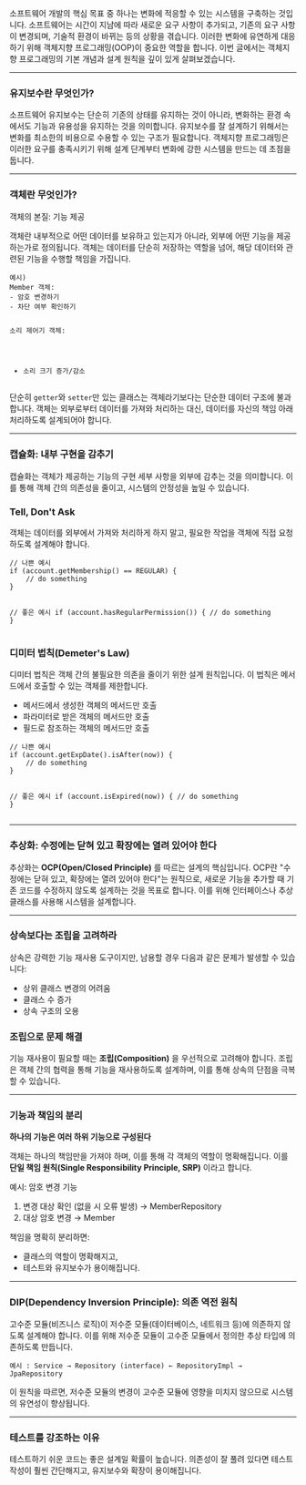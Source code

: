 <p>소프트웨어 개발의 핵심 목표 중 하나는 변화에 적응할 수 있는 시스템을 구축하는 것입니다. 소프트웨어는 시간이 지남에 따라 새로운 요구 사항이 추가되고, 기존의 요구 사항이 변경되며, 기술적 환경이 바뀌는 등의 상황을 겪습니다. 이러한 변화에 유연하게 대응하기 위해 객체지향 프로그래밍(OOP)이 중요한 역할을 합니다. 이번 글에서는 객체지향 프로그래밍의 기본 개념과 설계 원칙을 깊이 있게 살펴보겠습니다.</p>
<hr />
<h3 id="유지보수란-무엇인가">유지보수란 무엇인가?</h3>
<p>소프트웨어 유지보수는 단순히 기존의 상태를 유지하는 것이 아니라, 변화하는 환경 속에서도 기능과 유용성을 유지하는 것을 의미합니다. 유지보수를 잘 설계하기 위해서는 변화를 최소한의 비용으로 수용할 수 있는 구조가 필요합니다. 객체지향 프로그래밍은 이러한 요구를 충족시키기 위해 설계 단계부터 변화에 강한 시스템을 만드는 데 초점을 둡니다.</p>
<hr />
<h3 id="객체란-무엇인가">객체란 무엇인가?</h3>
<p>객체의 본질: 기능 제공</p>
<p>객체란 내부적으로 어떤 데이터를 보유하고 있는지가 아니라, 외부에 어떤 기능을 제공하는가로 정의됩니다. 객체는 데이터를 단순히 저장하는 역할을 넘어, 해당 데이터와 관련된 기능을 수행할 책임을 가집니다.</p>
<pre><code class="language-java">예시)
Member 객체:
- 암호 변경하기
- 차단 여부 확인하기

소리 제어기 객체:
- 소리 크기 증가/감소</code></pre>
<p>단순히 <code>getter</code>와 <code>setter</code>만 있는 클래스는 객체라기보다는 단순한 데이터 구조에 불과합니다. 객체는 외부로부터 데이터를 가져와 처리하는 대신, 데이터를 자신의 책임 아래 처리하도록 설계되어야 합니다.</p>
<hr />
<h3 id="캡슐화-내부-구현을-감추기">캡슐화: 내부 구현을 감추기</h3>
<p>캡슐화는 객체가 제공하는 기능의 구현 세부 사항을 외부에 감추는 것을 의미합니다. 이를 통해 객체 간의 의존성을 줄이고, 시스템의 안정성을 높일 수 있습니다.</p>
<h3 id="tell-dont-ask">Tell, Don't Ask</h3>
<p>객체는 데이터를 외부에서 가져와 처리하게 하지 말고, 필요한 작업을 객체에 직접 요청하도록 설계해야 합니다.</p>
<pre><code class="language-java">// 나쁜 예시
if (account.getMembership() == REGULAR) {
    // do something
}

// 좋은 예시
if (account.hasRegularPermission()) {
    // do something
}</code></pre>
<h3 id="디미터-법칙demeters-law">디미터 법칙(Demeter's Law)</h3>
<p>디미터 법칙은 객체 간의 불필요한 의존을 줄이기 위한 설계 원칙입니다. 이 법칙은 메서드에서 호출할 수 있는 객체를 제한합니다.</p>
<ul>
<li>메서드에서 생성한 객체의 메서드만 호출</li>
<li>파라미터로 받은 객체의 메서드만 호출</li>
<li>필드로 참조하는 객체의 메서드만 호출</li>
</ul>
<pre><code class="language-java">// 나쁜 예시
if (account.getExpDate().isAfter(now)) {
    // do something
}

// 좋은 예시
if (account.isExpired(now)) {
    // do something
}</code></pre>
<hr />
<h3 id="추상화-수정에는-닫혀-있고-확장에는-열려-있어야-한다">추상화: 수정에는 닫혀 있고 확장에는 열려 있어야 한다</h3>
<p>추상화는 <strong>OCP(Open/Closed Principle)</strong> 를 따르는 설계의 핵심입니다. OCP란 &quot;수정에는 닫혀 있고, 확장에는 열려 있어야 한다&quot;는 원칙으로, 새로운 기능을 추가할 때 기존 코드를 수정하지 않도록 설계하는 것을 목표로 합니다. 이를 위해 인터페이스나 추상 클래스를 사용해 시스템을 설계합니다.</p>
<hr />
<h3 id="상속보다는-조립을-고려하라">상속보다는 조립을 고려하라</h3>
<p>상속은 강력한 기능 재사용 도구이지만, 남용할 경우 다음과 같은 문제가 발생할 수 있습니다:</p>
<ul>
<li>상위 클래스 변경의 어려움</li>
<li>클래스 수 증가</li>
<li>상속 구조의 오용</li>
</ul>
<h3 id="조립으로-문제-해결">조립으로 문제 해결</h3>
<p>기능 재사용이 필요할 때는 <strong>조립(Composition)</strong> 을 우선적으로 고려해야 합니다. 조립은 객체 간의 협력을 통해 기능을 재사용하도록 설계하며, 이를 통해 상속의 단점을 극복할 수 있습니다.</p>
<hr />
<h3 id="기능과-책임의-분리">기능과 책임의 분리</h3>
<p><strong>하나의 기능은 여러 하위 기능으로 구성된다</strong></p>
<p>객체는 하나의 책임만을 가져야 하며, 이를 통해 각 객체의 역할이 명확해집니다. 이를 <strong>단일 책임 원칙(Single Responsibility Principle, SRP)</strong> 이라고 합니다.</p>
<p>예시: 암호 변경 기능</p>
<ol>
<li>변경 대상 확인 (없을 시 오류 발생) → MemberRepository</li>
<li>대상 암호 변경 → Member</li>
</ol>
<p>책임을 명확히 분리하면:</p>
<ul>
<li>클래스의 역할이 명확해지고,</li>
<li>테스트와 유지보수가 용이해집니다.</li>
</ul>
<hr />
<h3 id="dipdependency-inversion-principle-의존-역전-원칙">DIP(Dependency Inversion Principle): 의존 역전 원칙</h3>
<p>고수준 모듈(비즈니스 로직)이 저수준 모듈(데이터베이스, 네트워크 등)에 의존하지 않도록 설계해야 합니다. 이를 위해 저수준 모듈이 고수준 모듈에서 정의한 추상 타입에 의존하도록 만듭니다.</p>
<p><code>예시 : Service → Repository (interface) ← RepositoryImpl → JpaRepository</code></p>
<p>이 원칙을 따르면, 저수준 모듈의 변경이 고수준 모듈에 영향을 미치지 않으므로 시스템의 유연성이 향상됩니다.</p>
<hr />
<h3 id="테스트를-강조하는-이유">테스트를 강조하는 이유</h3>
<p>테스트하기 쉬운 코드는 좋은 설계일 확률이 높습니다. 의존성이 잘 풀려 있다면 테스트 작성이 훨씬 간단해지고, 유지보수와 확장이 용이해집니다.</p>